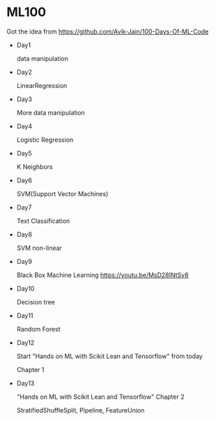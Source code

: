 # ML100

Got the idea from https://github.com/Avik-Jain/100-Days-Of-ML-Code

* Day1
  
  data manipulation

* Day2
  
  LinearRegression

* Day3
  
  More data manipulation

* Day4
  
  Logistic Regression

* Day5
  
  K Neighbors

* Day6
  
  SVM(Support Vector Machines)

* Day7
  
  Text Classification

* Day8
  
  SVM non-linear

* Day9
  
    Black Box Machine Learning https://youtu.be/MsD28INtSv8

* Day10
  
  Decision tree

* Day11
  
  Random Forest

* Day12
  
  Start "Hands on ML with Scikit Lean and Tensorflow" from today
  
  Chapter 1

* Day13
  
  "Hands on ML with Scikit Lean and Tensorflow" Chapter 2

    StratifiedShuffleSplit, Pipeline, FeatureUnion